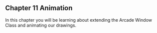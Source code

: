 <H2>Chapter 11 Animation</H2>

In this chapter you will be learning about extending the Arcade Window Class and animating our drawings. 

